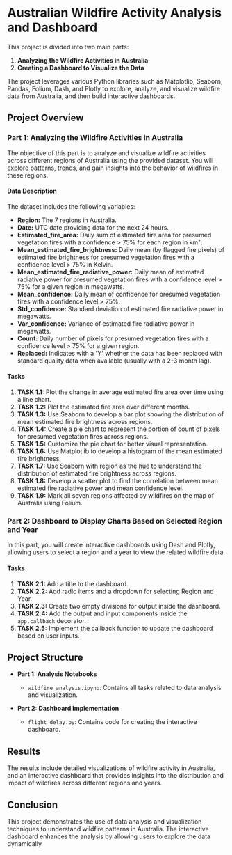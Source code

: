 # Australian Wildfire Activity Analysis and Dashboard

This project is divided into two main parts: 
1. **Analyzing the Wildfire Activities in Australia** 
2. **Creating a Dashboard to Visualize the Data**

The project leverages various Python libraries such as Matplotlib, Seaborn, Pandas, Folium, Dash, and Plotly to explore, analyze, and visualize wildfire data from Australia, and then build interactive dashboards.

## Project Overview

### Part 1: Analyzing the Wildfire Activities in Australia

The objective of this part is to analyze and visualize wildfire activities across different regions of Australia using the provided dataset. You will explore patterns, trends, and gain insights into the behavior of wildfires in these regions.

#### Data Description

The dataset includes the following variables:
- **Region:** The 7 regions in Australia.
- **Date:** UTC date providing data for the next 24 hours.
- **Estimated_fire_area:** Daily sum of estimated fire area for presumed vegetation fires with a confidence > 75% for each region in km².
- **Mean_estimated_fire_brightness:** Daily mean (by flagged fire pixels) of estimated fire brightness for presumed vegetation fires with a confidence level > 75% in Kelvin.
- **Mean_estimated_fire_radiative_power:** Daily mean of estimated radiative power for presumed vegetation fires with a confidence level > 75% for a given region in megawatts.
- **Mean_confidence:** Daily mean of confidence for presumed vegetation fires with a confidence level > 75%.
- **Std_confidence:** Standard deviation of estimated fire radiative power in megawatts.
- **Var_confidence:** Variance of estimated fire radiative power in megawatts.
- **Count:** Daily number of pixels for presumed vegetation fires with a confidence level > 75% for a given region.
- **Replaced:** Indicates with a 'Y' whether the data has been replaced with standard quality data when available (usually with a 2-3 month lag).

#### Tasks

1. **TASK 1.1:** Plot the change in average estimated fire area over time using a line chart.
2. **TASK 1.2:** Plot the estimated fire area over different months.
3. **TASK 1.3:** Use Seaborn to develop a bar plot showing the distribution of mean estimated fire brightness across regions.
4. **TASK 1.4:** Create a pie chart to represent the portion of count of pixels for presumed vegetation fires across regions.
5. **TASK 1.5:** Customize the pie chart for better visual representation.
6. **TASK 1.6:** Use Matplotlib to develop a histogram of the mean estimated fire brightness.
7. **TASK 1.7:** Use Seaborn with region as the hue to understand the distribution of estimated fire brightness across regions.
8. **TASK 1.8:** Develop a scatter plot to find the correlation between mean estimated fire radiative power and mean confidence level.
9. **TASK 1.9:** Mark all seven regions affected by wildfires on the map of Australia using Folium.

### Part 2: Dashboard to Display Charts Based on Selected Region and Year

In this part, you will create interactive dashboards using Dash and Plotly, allowing users to select a region and a year to view the related wildfire data.

#### Tasks

1. **TASK 2.1:** Add a title to the dashboard.
2. **TASK 2.2:** Add radio items and a dropdown for selecting Region and Year.
3. **TASK 2.3:** Create two empty divisions for output inside the dashboard.
4. **TASK 2.4:** Add the output and input components inside the `app.callback` decorator.
5. **TASK 2.5:** Implement the callback function to update the dashboard based on user inputs.

## Project Structure

- **Part 1: Analysis Notebooks**
  - `wildfire_analysis.ipynb`: Contains all tasks related to data analysis and visualization.
  
- **Part 2: Dashboard Implementation**
  - `flight_delay.py`: Contains code for creating the interactive dashboard.

## Results 
The results include detailed visualizations of wildfire activity in Australia, and an interactive dashboard that provides insights into the distribution
and impact of wildfires across different regions and years.

## Conclusion
This project demonstrates the use of data analysis and visualization techniques to understand wildfire patterns in Australia. 
The interactive dashboard enhances the analysis by allowing users to explore the data dynamically
